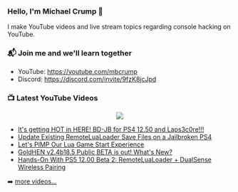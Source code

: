 ### Hello, I'm Michael Crump 👋

I make YouTube videos and live stream topics regarding console hacking on YouTube. 

### 📬 Join me and we'll learn together

- YouTube: https://youtube.com/mbcrump
- Discord: https://discord.com/invite/9fzK8jcJpd

### 📺 Latest YouTube Videos

<div align="center">

[<img src="https://img.shields.io/badge/-Subscribe-red?style=for-the-badge&logo=youtube&logoColor=white"/>](https://www.youtube.com/c/mbcrump?sub_confirmation=1)

</div>

<!-- YOUTUBE:START -->
- [It&#39;s getting HOT in HERE! BD-JB for PS4 12.50 and Laps3c0re!!!](https://www.youtube.com/watch?v=DWTrTesv8S8)
- [Update Existing RemoteLuaLoader Save Files on a Jailbroken PS4](https://www.youtube.com/watch?v=SF6MBF7q51A)
- [Let&#39;s PIMP Our Lua Game Start Experience](https://www.youtube.com/watch?v=YSGSdOUkK8Y)
- [GoldHEN v2.4b18.5 Public BETA is out! What&#39;s New?](https://www.youtube.com/watch?v=bewcMs62mkI)
- [Hands-On With PS5 12.00 Beta 2: RemoteLuaLoader + DualSense Wireless Pairing](https://www.youtube.com/watch?v=ml5adNGZu5s)
<!-- YOUTUBE:END -->

➡️ [more videos...](https://youtube.com/mbcrump)


